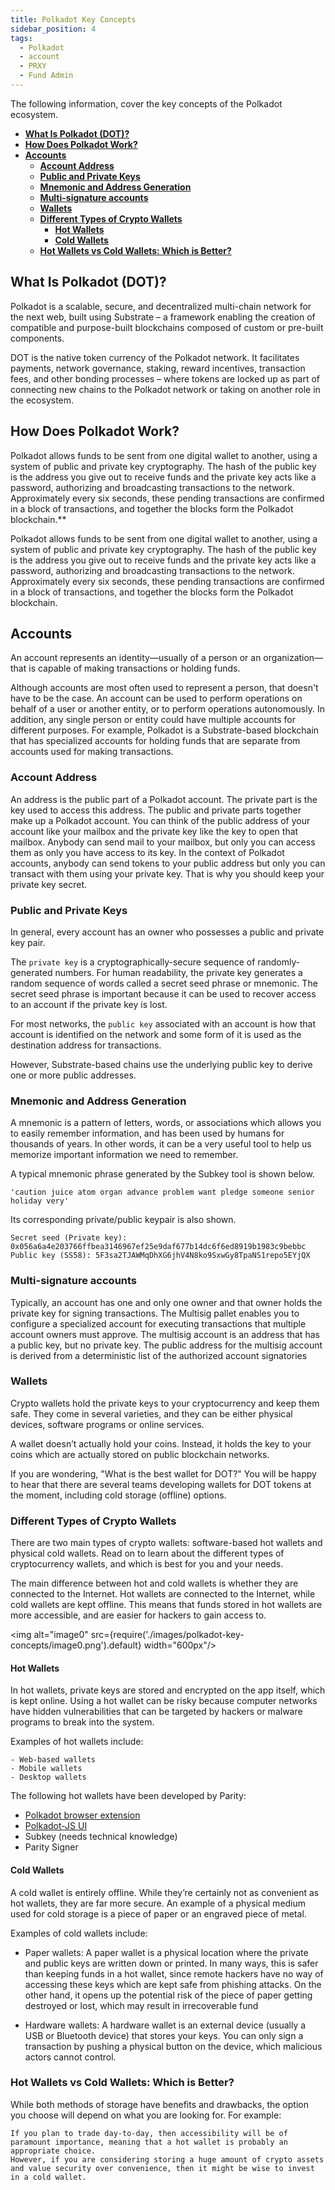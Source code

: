 ```yaml
---
title: Polkadot Key Concepts
sidebar_position: 4
tags:
  - Polkadot
  - account
  - PRXY
  - Fund Admin
---
```


<head>
  <title>Polkadot Key Concepts</title>
  <meta charSet="utf-8" />
  <meta property="og:image" content="https://docs.hashed.network/img/fund-admin.png" />
  <meta property="og:description" content="On-chain, triple entry accounting protocol generates journal files from Native Bitcoin Vaults and enables vault administrators to run balance sheets and income statements" />
  <meta property="og:title" content="Key Concepts" />
  <meta property="og:url" content="https://docs.hashed.network/docs/fund-admin/polkadot-key-concepts" />
</head>

The following information, cover the key concepts of the Polkadot ecosystem.
- [**What Is Polkadot (DOT)?**](#what-is-polkadot-dot)
- [**How Does Polkadot Work?**](#how-does-polkadot-work)
- [**Accounts**](#accounts)
  - [**Account Address**](#account-address)
  - [**Public and Private Keys**](#public-and-private-keys)
  - [**Mnemonic and Address Generation**](#mnemonic-and-address-generation)
  - [**Multi-signature accounts**](#multi-signature-accounts)
  - [**Wallets**](#wallets)
  - [**Different Types of Crypto Wallets**](#different-types-of-crypto-wallets)
    - [**Hot Wallets**](#hot-wallets)
    - [**Cold Wallets**](#cold-wallets)
  - [**Hot Wallets vs Cold Wallets: Which is Better?**](#hot-wallets-vs-cold-wallets-which-is-better)

## **What Is Polkadot (DOT)?**
Polkadot is a scalable, secure, and decentralized multi-chain network for the next web, built using Substrate – a framework enabling the creation of compatible and purpose-built blockchains composed of custom or pre-built components.

DOT is the native token currency of the Polkadot network. It facilitates payments, network governance, staking, reward incentives, transaction fees, and other bonding processes – where tokens are locked up as part of connecting new chains to the Polkadot network or taking on another role in the ecosystem.

## **How Does Polkadot Work?**

Polkadot allows funds to be sent from one digital wallet to another, using a system of public and private key cryptography. The hash of the public key is the address you give out to receive funds and the private key acts like a password, authorizing and broadcasting transactions to the network. Approximately every six seconds, these pending transactions are confirmed in a block of transactions, and together the blocks form the Polkadot blockchain.**

Polkadot allows funds to be sent from one digital wallet to another, using a system of public and private key cryptography. The hash of the public key is the address you give out to receive funds and the private key acts like a password, authorizing and broadcasting transactions to the network. Approximately every six seconds, these pending transactions are confirmed in a block of transactions, and together the blocks form the Polkadot blockchain.

## **Accounts**
An account represents an identity—usually of a person or an organization—that is capable of making transactions or holding funds. 

Although accounts are most often used to represent a person, that doesn't have to be the case. An account can be used to perform operations on behalf of a user or another entity, or to perform operations autonomously. In addition, any single person or entity could have multiple accounts for different purposes. For example, Polkadot is a Substrate-based blockchain that has specialized accounts for holding funds that are separate from accounts used for making transactions.

### **Account Address**
An address is the public part of a Polkadot account. The private part is the key used to access this address. The public and private parts together make up a Polkadot account. You can think of the public address of your account like your mailbox and the private key like the key to open that mailbox. Anybody can send mail to your mailbox, but only you can access them as only you have access to its key. In the context of Polkadot accounts, anybody can send tokens to your public address but only you can transact with them using your private key. That is why you should keep your private key secret.

### **Public and Private Keys**
In general, every account has an owner who possesses a public and private key pair. 

The `private key` is a cryptographically-secure sequence of randomly-generated numbers. For human readability, the private key generates a random sequence of words called a secret seed phrase or mnemonic. The secret seed phrase is important because it can be used to recover access to an account if the private key is lost. 

For most networks, the `public key` associated with an account is how that account is identified on the network and some form of it is used as the destination address for transactions. 

However, Substrate-based chains use the underlying public key to derive one or more public addresses. 

### **Mnemonic and Address Generation**

A mnemonic is a pattern of letters, words, or associations which allows you to easily remember information, and has been used by humans for thousands of years. In other words, it can be a very useful tool to help us memorize important information we need to remember.

A typical mnemonic phrase generated by the Subkey tool is shown below.

    'caution juice atom organ advance problem want pledge someone senior holiday very'
Its corresponding private/public keypair is also shown.

    Secret seed (Private key): 0x056a6a4e203766ffbea3146967ef25e9daf677b14dc6f6ed8919b1983c9bebbc
    Public key (SS58): 5F3sa2TJAWMqDhXG6jhV4N8ko9SxwGy8TpaNS1repo5EYjQX

### **Multi-signature accounts**

Typically, an account has one and only one owner and that owner holds the private key for signing transactions. The Multisig pallet enables you to configure a specialized account for executing transactions that multiple account owners must approve. The multisig account is an address that has a public key, but no private key. The public address for the multisig account is derived from a deterministic list of the authorized account signatories

### **Wallets**
Crypto wallets hold the private keys to your cryptocurrency and keep them safe. They come in several varieties, and they can be either physical devices, software programs or online services.

A wallet doesn’t actually hold your coins. Instead, it holds the key to your coins which are actually stored on public blockchain networks. 

If you are wondering, "What is the best wallet for DOT?" You will be happy to hear that there are several teams developing wallets for DOT tokens at the moment, including cold storage (offline) options. 

### **Different Types of Crypto Wallets**

There are two main types of crypto wallets: software-based hot wallets and physical cold wallets. Read on to learn about the different types of cryptocurrency wallets, and which is best for you and your needs. 

The main difference between hot and cold wallets is whether they are connected to the Internet. Hot wallets are connected to the Internet, while cold wallets are kept offline. This means that funds stored in hot wallets are more accessible, and are easier for hackers to gain access to.

<img alt="image0" src={require('./images/polkadot-key-concepts/image0.png').default} width="600px"/>

#### **Hot Wallets**

In hot wallets, private keys are stored and encrypted on the app itself, which is kept online. Using a hot wallet can be risky because computer networks have hidden vulnerabilities that can be targeted by hackers or malware programs to break into the system.

Examples of hot wallets include:

    - Web-based wallets
    - Mobile wallets
    - Desktop wallets

The following hot wallets have been developed by Parity: 
  
- [Polkadot browser extension](./polkadot-account.md#polkadot-browser-extension)
- [Polkadot-JS UI](./polkadot-account.md#polkadot-user-interface-ui)
- Subkey (needs technical knowledge)
- Parity Signer

#### **Cold Wallets**
A cold wallet is entirely offline. While they’re certainly not as convenient as hot wallets, they are far more secure. An example of a physical medium used for cold storage is a piece of paper or an engraved piece of metal.

Examples of cold wallets include:

- Paper wallets: A paper wallet is a physical location where the private and public keys are written down or printed. In many ways, this is safer than keeping funds in a hot wallet, since remote hackers have no way of accessing these keys which are kept safe from phishing attacks. On the other hand, it opens up the potential risk of the piece of paper getting destroyed or lost, which may result in irrecoverable fund

- Hardware wallets: A hardware wallet is an external device (usually a USB or Bluetooth device) that stores your keys. You can only sign a transaction by pushing a physical button on the device, which malicious actors cannot control.

### **Hot Wallets vs Cold Wallets: Which is Better?**
While both methods of storage have benefits and drawbacks, the option you choose will depend on what you are looking for. For example:

    If you plan to trade day-to-day, then accessibility will be of paramount importance, meaning that a hot wallet is probably an appropriate choice.
    However, if you are considering storing a huge amount of crypto assets and value security over convenience, then it might be wise to invest in a cold wallet.
